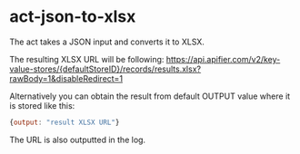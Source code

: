 # act-json-to-xlsx

The act takes a JSON input and converts it to XLSX.

The resulting XLSX URL will be following:
https://api.apifier.com/v2/key-value-stores/{defaultStoreID}/records/results.xlsx?rawBody=1&disableRedirect=1

Alternatively you can obtain the result from default OUTPUT value where it is stored like this:
```javascript
{output: "result XLSX URL"}
```

The URL is also outputted in the log.
